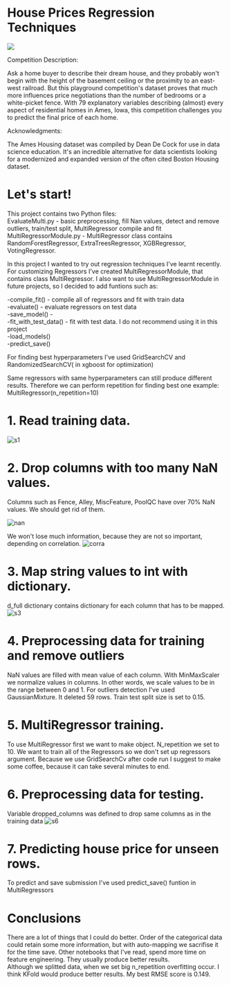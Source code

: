 # House Prices Regression Techniques
![](https://storage.googleapis.com/kaggle-competitions/kaggle/5407/media/housesbanner.png)

Competition Description:

Ask a home buyer to describe their dream house, and they probably won't begin with the height of the basement ceiling or the proximity to an east-west railroad. 
But this playground competition's dataset proves that much more influences price negotiations than the number of bedrooms or a white-picket fence.
With 79 explanatory variables describing (almost) every aspect of residential homes in Ames, Iowa, this competition challenges you to predict the final price of each home.

Acknowledgments:

The Ames Housing dataset was compiled by Dean De Cock for use in data science education.
It's an incredible alternative for data scientists looking for a modernized and expanded version of the often cited Boston Housing dataset.

# Let's start!


This project contains two Python files: <br>
EvaluateMulti.py - basic preprocessing, fill Nan values, detect and remove outliers, train/test split, MultiRegressor compile and fit <br>
MultiRegressorModule.py - MultiRegressor class contains RandomForestRegressor, ExtraTreesRegressor, XGBRegressor, VotingRegressor. <br>

In this project I wanted to try out  regression techniques I've learnt recently. For customizing Regressors I've created MultiRegressorModule, that contains class MultiRegressor. 
I also want to use MultiRegressorModule in future projects, so I decided to add funtions such as:

-compile_fit() - compile all of regressors and fit with train data <br>
-evaluate() - evaluate regressors on test data <br>
-save_model() -  <br>
-fit_with_test_data() - fit with test data. I do not recommend using it in this project <br>
-load_models() <br>
-predict_save() <br>

For finding best hyperparameters I've used GridSearchCV and RandomizedSearchCV( in xgboost for optimization) <br>

Same regressors with same hyperparameters can still produce different results. Therefore we can perform repetition for finding best one 
example: MultiRegressor(n_repetition=10)


# 1. Read training data.
![s1](https://user-images.githubusercontent.com/69935274/101414364-3a7f8000-38e6-11eb-8402-7837483ec16f.png)
# 2. Drop columns with too many NaN values.
Columns such as Fence, Alley, MiscFeature, PoolQC have over 70% NaN values.
We should get rid of them.

![nan](https://user-images.githubusercontent.com/69935274/110354257-43443700-8038-11eb-8507-c35ad54f5ae3.png)

We won't lose much information, because they are not so important, depending on correlation.
![corra](https://user-images.githubusercontent.com/69935274/110363069-6247c680-8042-11eb-8bfa-4d16186764e2.png)


# 3. Map string values to int with dictionary.
d_full dictionary contains dictionary for each column that has to be mapped.
![s3](https://user-images.githubusercontent.com/69935274/101414465-6ac71e80-38e6-11eb-8dcf-e04f7cf1ab1c.png)
# 4. Preprocessing data for training and remove outliers
NaN values are filled with mean value of each column.
With MinMaxScaler we normalize values in columns.
In other words, we scale values to be in the range between 0 and 1.
For outliers detection I've used GaussianMixture. It deleted 59 rows. 
Train test split size is set to 0.15.

# 5. MultiRegressor training.
To use MultiRegressor first we want to make object.
N_repetition we set to 10.
We want to train all of the Regressors so we don't set up regressors argument.
Because we use GridSearchCv after code run I suggest to make some coffee, because it can take several minutes to end.


# 6. Preprocessing data for testing.
Variable dropped_columns was defined to drop same columns as in the training data 
![s6](https://user-images.githubusercontent.com/69935274/101414514-82060c00-38e6-11eb-8095-b75eb87bae82.png)
# 7. Predicting house price for unseen rows.
To predict and save submission I've used predict_save() funtion in MultiRegressors

# Conclusions
There are a lot of things that I could do better. Order of the categorical data could retain some more information, but with auto-mapping we sacrifise it for the time save. Other notebooks that I've read, spend more time on feature engineering. They usually produce better results.  
Although we splitted data, when we set big n_repetition overfitting occur. I think KFold would produce better results.
My best RMSE score is 0.149.
